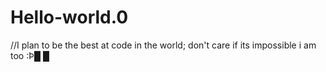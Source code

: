 # Hello-world.0
//I plan to be the best at code in the world; don't care if its impossible i am too :Þ█ █
